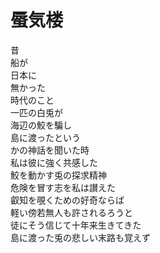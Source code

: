 # 蜃気楼

昔  
船が  
日本に  
無かった  
時代のこと  
一匹の白兎が  
海辺の鮫を騙し  
島に渡ったという  
かの神話を聞いた時  
私は彼に強く共感した  
鮫を動かす兎の探求精神  
危険を冒す志を私は讃えた  
叡知を覗くための好奇ならば  
軽い傍若無人も許されるろうと  
徒にそう信じて十年来生きてきた  
島に渡った兎の悲しい末路も覚えず

